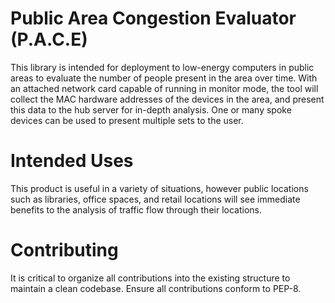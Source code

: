 # Public Area Congestion Evaluator (P.A.C.E) #

This library is intended for deployment to low-energy computers in public areas to evaluate the number of people present in the area over time.
With an attached network card capable of running in monitor mode, the tool will collect the MAC hardware addresses of the devices in the area,
and present this data to the hub server for in-depth analysis. One or many spoke devices can be used to present multiple sets to the user.

# Intended Uses

This product is useful in a variety of situations, however public locations such as libraries, office spaces, and retail locations will see immediate benefits
to the analysis of traffic flow through their locations.

# Contributing

It is critical to organize all contributions into the existing structure to maintain a clean codebase.
Ensure all contributions conform to PEP-8.

